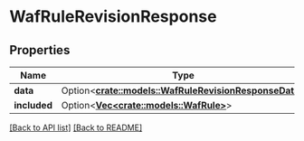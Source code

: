 # WafRuleRevisionResponse

## Properties

Name | Type | Description | Notes
------------ | ------------- | ------------- | -------------
**data** | Option<[**crate::models::WafRuleRevisionResponseData**](WafRuleRevisionResponseData.md)> |  | 
**included** | Option<[**Vec&lt;crate::models::WafRule&gt;**](WafRule.md)> |  | 

[[Back to API list]](../README.md#documentation-for-api-endpoints) [[Back to README]](../README.md)


